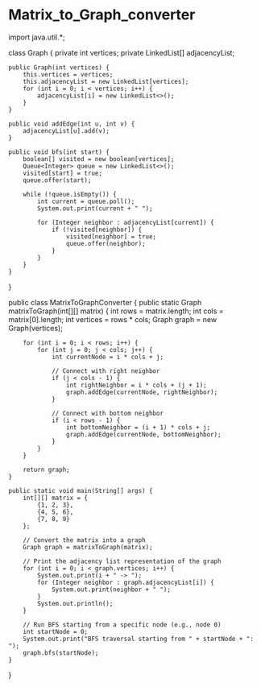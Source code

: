 # Matrix_to_Graph_converter
import java.util.*;

class Graph {
    private int vertices;
    private LinkedList<Integer>[] adjacencyList;

    public Graph(int vertices) {
        this.vertices = vertices;
        this.adjacencyList = new LinkedList[vertices];
        for (int i = 0; i < vertices; i++) {
            adjacencyList[i] = new LinkedList<>();
        }
    }

    public void addEdge(int u, int v) {
        adjacencyList[u].add(v);
    }

    public void bfs(int start) {
        boolean[] visited = new boolean[vertices];
        Queue<Integer> queue = new LinkedList<>();
        visited[start] = true;
        queue.offer(start);

        while (!queue.isEmpty()) {
            int current = queue.poll();
            System.out.print(current + " ");

            for (Integer neighbor : adjacencyList[current]) {
                if (!visited[neighbor]) {
                    visited[neighbor] = true;
                    queue.offer(neighbor);
                }
            }
        }
    }
}

public class MatrixToGraphConverter {
    public static Graph matrixToGraph(int[][] matrix) {
        int rows = matrix.length;
        int cols = matrix[0].length;
        int vertices = rows * cols;
        Graph graph = new Graph(vertices);

        for (int i = 0; i < rows; i++) {
            for (int j = 0; j < cols; j++) {
                int currentNode = i * cols + j;

                // Connect with right neighbor
                if (j < cols - 1) {
                    int rightNeighbor = i * cols + (j + 1);
                    graph.addEdge(currentNode, rightNeighbor);
                }

                // Connect with bottom neighbor
                if (i < rows - 1) {
                    int bottomNeighbor = (i + 1) * cols + j;
                    graph.addEdge(currentNode, bottomNeighbor);
                }
            }
        }

        return graph;
    }

    public static void main(String[] args) {
        int[][] matrix = {
            {1, 2, 3},
            {4, 5, 6},
            {7, 8, 9}
        };

        // Convert the matrix into a graph
        Graph graph = matrixToGraph(matrix);

        // Print the adjacency list representation of the graph
        for (int i = 0; i < graph.vertices; i++) {
            System.out.print(i + " -> ");
            for (Integer neighbor : graph.adjacencyList[i]) {
                System.out.print(neighbor + " ");
            }
            System.out.println();
        }

        // Run BFS starting from a specific node (e.g., node 0)
        int startNode = 0;
        System.out.print("BFS traversal starting from " + startNode + ": ");
        graph.bfs(startNode);
    }
}
